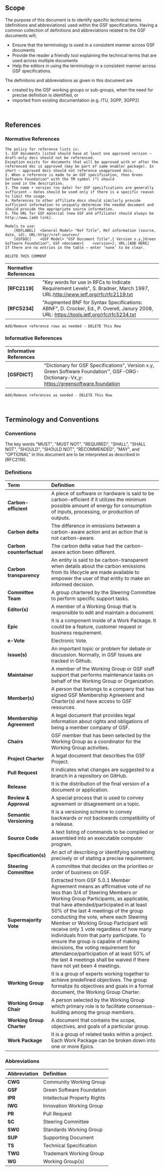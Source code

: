 ## Scope

The purpose of this document is to identify specific technical terms (definitions and abbreviations) used within the GSF specifications. Having a common collection of definitions and abbreviations related to the GSF documents will;
- Ensure that the terminology is used in a consistent manner across GSF documents
- Provide the reader a friendly tool explaining the technical terms that are used across multiple documents
- Help the editors in using the terminology in a consistent manner across GSF specifications.

The definitions and abbreviations as given in this document are
- created by the GSF working groups or sub-groups, when the need for precise definition is identified, or
- imported from existing documentation (e.g. ITU, 3GPP, 3GPP2)

<br>

## References
### Normative References

```
The policy for reference lists is:
1. GSF documents listed should have at least one approved version – draft-only docs should not be referenced.
Exception exists for documents that will be approved with or after the referenced doc is approved (may be part of same enabler package). In short – approved docs should not reference unapproved docs.
2. When a reference is made to an GSF specification, then Green Software Foundation™ with the TM symbol (™) should 
be used in the description.
3. The name + version (no date) for GSF specifications are generally sufficient – dates should be used only if there is a specific reason to limit the usage.
4. References to other affiliate docs should similarly provide sufficient information to uniquely determine the needed document and should provide the appropriate source information.
5. The URL for GSF material (new GSF and affiliate) should always be http://www.[add link].
    
Models to use:
	[REFLABEL]	<General Model> "Ref Title", Ref information (source, date, id), URL:http//<ref-source>/ 
	[GSFDOC]	<GSF Model> "GSF Document Title",{ Version x.y,}Green Software Foundation™, GSF <docname>{    <version>}, URL:[ADD HERE] 
If there are no entries in the table – enter ‘none’ to be clear.

DELETE THIS COMMENT
```

| Normative References |    |
| :------------- | :---------- | 
|  **[RFC2119]** | "Key words for use in RFCs to Indicate Requirement Levels", S. Bradner, March 1997, URL:http://www.ietf.org/rfc/rfc2119.txt   |
|  **[RFC5234]** | "Augmented BNF for Syntax Specifications: ABNF", D. Crocker, Ed., P. Overell, Janury 2008, URL: https://tools.ietf.org/rfc/rfc5234.txt   |

```
Add/Remove reference rows as needed - DELETE This Row 
```


### Informative References

|Informative References |    |
| :------------- | :---------- | 
|  **[GSFDICT]** | "Dictionary for GSF Specifications", Version x.y, Green Software Foundation™, GSF-ORG-Dictionary-Vx_y: https://greensoftware.foundation   |

```
Add/Remove references as needed - DELETE This Row
```
<br>

## Terminology and Conventions
### Conventions

The key words "MUST", "MUST NOT", "REQUIRED", "SHALL", "SHALL NOT", "SHOULD", "SHOULD NOT", "RECOMMENDED", "MAY", and "OPTIONAL" in this document are to be interpreted as described in [RFC2119].



### Definitions

| Term | Definition   |
| :------------- | :---------- | 
| **Carbon-efficient** | A piece of software or hardware is said to be carbon-efficient if it utilizes the minimum possible amount of energy for consumption of inputs, processing, or production of outputs.  |
| **Carbon delta** | The difference in emissions between a carbon-aware action and an action that is not carbon-aware. |
| **Carbon counterfactual** | The carbon delta value had the carbon-aware action been different. | 
| **Carbon transparency** | An entity is said to be carbon-transparent when details about the carbon emissions from its lifecycle are made available to empower the user of that entity to make an informed decision. |
|  **Committee Team** | A group chartered by the Steering Committee to perform specific support tasks.   |
| **Editor(s)**   | A member of a Working Group that is responsible to edit and maintain a document.|
| **Epic**   | It is a component inside of a Work Package. It could be a feature, customer request or business requirement. | 
| **e-Vote**   | Electronic Vote. | 
| **Issue(s)**   | An important topic or problem for debate or discussion. Normally, in GSF Issues are tracked in Github. | 
| **Maintainer**   | A member of the Working Group or GSF staff support that performs maintenance tasks on behalf of the Working Group or Organization. | 
| **Member(s)**   | A person that belongs to a company that has signed GSF Membership Agreement and Charter(s) and have access to GSF resources. | 
| **Membership Agreement**   | A legal document that provides legal information about rights and obligations of being a member company of GSF. | 
| **Chairs**   | GSF member that has been selected by the Working Group as a coordinator for the Working Group activities. | 
| **Project Charter**   | A legal document that describes the GSF Project. | 
| **Pull Request**   | It indicates what changes are suggested to a branch in a repository on GitHub. | 
| **Release**   | It is the distribution of the final version of a document or application. | 
| **Review & Approval**   | A special process that is used to convey agreement or disagreement on a topic. | 
| **Semantic Versioning**   | It is a versioning scheme to convey backwards or not backwards compatibility of a release. | 
| **Source Code**   | A text listing of commands to be compiled or assembled into an executable computer program. | 
| **Specification(s)**   | An act of describing or identifying something precisely or of stating a precise requirement. | 
| **Steering Committee**   | A committee that decides on the priorities or order of business on GSF. | 
| **Supermajority Vote**   | Extracted from GSF 5.0.1 Member Agreement means an affirmative vote of no less than 3/4 of Steering Members or Working Group Participants, as applicable, that have attended/participated in at least 50% of the last 4 meetings of the group conducting the vote, where each Steering Member or Working Group Participant will receive only 1 vote regardless of how many individuals from that party participate. To ensure the group is capable of making decisions, the voting requirement for attendance/participation of at least 50% of the last 4 meetings shall be waived if there have not yet been 4 meetings. | 
| **Working Group**   | It is a group of experts working together to achieve predefined objectives. The group formalize its objectives and goals in a formal document, the Working Group Charter. | 
| **Working Group Chair**   | A person selected by the Working Group which primary role is to facilitate consensus-building among the group members. | 
| **Working Group Charter**   | A document that contains the scope, objectives, and goals of a particular group. | 
| **Work Package**   | It is a group of related tasks within a project. Each Work Package can be broken down into one or more Epics.| 



### Abbreviations

| Abbreviation | Definition    |
| :------------- | :---------- | 
| **CWG**   | Community Working Group | 
| **GSF**   | Green Software Foundation | 
| **IPR**   | Intellectual Property Rights | 
| **IWG**   | Innovation Working Group | 
| **PR**   | Pull Request | 
| **SC**   | Steering Committee | 
| **SWG**   | Standards Working Group | 
| **SUP**   | Supporting Document | 
| **TS**   | Technical Specification | 
| **TWG**   | Trademark Working Group | 
| **WG**   | 	Working Group(s) | 

